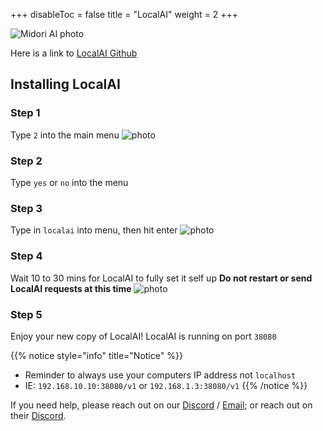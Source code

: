 +++
disableToc = false
title = "LocalAI"
weight = 2
+++

![Midori AI photo](https://tea-cup.midori-ai.xyz/download/Midori_subsystem_x_localai.png)

Here is a link to [LocalAI Github](https://github.com/mudler/LocalAI)

## Installing LocalAI

### Step 1
Type ``2`` into the main menu
![photo](https://tea-cup.midori-ai.xyz/download/ad8ff901-2263-4108-907a-1bf0c7a81686-WindowsTerminal_RthdIfnXy1.png)

### Step 2
Type ``yes`` or ``no`` into the menu

### Step 3
Type in ``localai`` into menu, then hit enter
![photo](https://tea-cup.midori-ai.xyz/download/4733d5ce-dce9-409f-92e1-02829bb6465e-WindowsTerminal_27HaKqLYqz.png)

### Step 4
Wait 10 to 30 mins for LocalAI to fully set it self up
**Do not restart or send LocalAI requests at this time**
![photo](https://tea-cup.midori-ai.xyz/download/0a4e25ed-0efa-47af-944b-31320482ae89-WindowsTerminal_oQeiSVBJXq.png)

### Step 5
Enjoy your new copy of LocalAI! LocalAI is running on port ``38080``

{{% notice style="info" title="Notice" %}}
- Reminder to always use your computers IP address not ``localhost`` 
- IE: ``192.168.10.10:38080/v1`` or ``192.168.1.3:38080/v1``
{{% /notice %}}

If you need help, please reach out on our [Discord](https://discord.gg/xdgCx3VyHU) / [Email](mailto:contact-us@midori-ai.xyz); or reach out on their [Discord](https://discord.gg/AHEt8BEwzG).